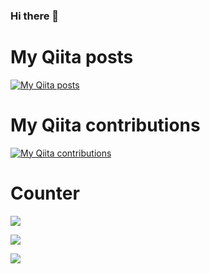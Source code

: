 ### Hi there 👋

# My Qiita posts
[![My Qiita posts](https://qiita-badge.apiapi.app/s/kinoshitaken123/posts.svg)](http://qiita.com/kinoshitaken123)
# My Qiita contributions
[![My Qiita contributions](https://qiita-badge.apiapi.app/s/kinoshitaken123/contributions.svg)](http://qiita.com/kinoshitaken123)
# Counter
![](https://komarev.com/ghpvc/?username=kinoshitaken123)

![](https://github-profile-summary-cards.vercel.app/api/cards/profile-details?kinoshitaken123=vn7n24fzkq&theme=vue)

![](https://komarev.com/ghpvc/?username=your-github-kinoshitaken123)


<!--
**kinoshitaken123/kinoshitaken123** is a ✨ _special_ ✨ repository because its `README.md` (this file) appears on your GitHub profile.

Here are some ideas to get you started:

- 🔭 I’m currently working on ...
- 🌱 I’m currently learning ...
- 👯 I’m looking to collaborate on ...
- 🤔 I’m looking for help with ...
- 💬 Ask me about ...
- 📫 How to reach me: ...
- 😄 Pronouns: ...
- ⚡ Fun fact: ...
-->
